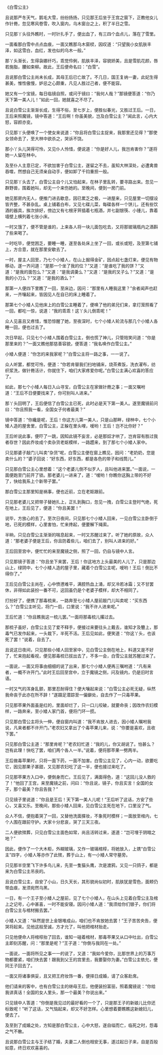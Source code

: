 《白雪公主》

且说那严冬天气，鹅毛大雪，纷纷扬扬，只见那王后坐于王宫之窗下，正教他女儿作针黹，忽见寒风卷雪，吹入窗内，乌木窗台之上，积了半日之雪。

只见那丫头往外瞧时，一时针扎手了，便出血了，有三四个血点儿，落在了雪里。

一面看那白雪中点点血痕，一面又瞧那乌木窗棂，因叹道：“只望我小女肌肤丰泽，如这雪白，血红，发也似的乌木一般。”

那丫头渐长，生得袅娜纤巧，乖觉伶俐，肌肤丰泽，容貌娇美，且是雪肌花颜，唇若施脂，腰如束柳。故此，王后便命名曰：“白雪”。

且说那白雪公主尚未长成，其母王后已亡故了。不几日，国王复纳一妻，此妃生得甚美，惟性傲慢，妒忌之心颇重，凡见人胜过己者，便不能容。

她又有一个宝镜，每日临镜自照，或问于镜曰：“我何人哉？”那镜便答道：“你乃天下第一美人儿！”如此一回，她就喜之不尽了。

且说白雪公主渐渐长成，生得不俗，至七岁上，便胜似春光，又胜过王后。一日，王后来照魔镜，镜中答道：“王后啊！你虽美貌，岂及白雪公主？”闻此言，心内大怒，容颜亦变。

只见那丫头便唤了一个使女来说道：“你且将白雪公主捉来，我那里还见得？”那使女领命去了，至大林中欲杀之，哭诉不饶。

那小丫头儿哭得可怜，又见仆人怜惜，便说道：“你是好人儿，我岂肯害你？”遂将她一人留在林中。

及至仆人主意已定，不欲加害于白雪公主，遂留之不去，虽知大林深处，必遭禽兽吞噬，然想自己无须亲自动手，便如卸了千钧重担一般。

只见那丫头去了，白雪公主自个儿又怕起来，在林子里乱转，要寻路出来。忽见一群野兽，围着她叫，却无一个来伤她的。至晚间，便到一房门前。

她见那房内无人，便推门进去歇息，因已累乏之极，一进屋来，只见屋里一切摆设皆齐整，不甚杂乱。桌上铺着白布，又见七碟儿菜，每碟各样一个饼儿，还有些饮酒的器具，挨次排好，傍边又有七根牙笄插着七瓶酒，并七副银筷、小锺儿，靠着墙壁上横列着七张小床。

一时又饿了，便不管是谁的，上来各人将一块儿面包吃去，又将那玻璃甁内之酒斟了些来喝了。

一时吃毕，便觉困乏，要睡一睡，遂至各处床上坐了一回，或长或短，及至第七铺上，方合意，就在那里安歇去了。

一时，屋主人回至，乃七个小矮人，在山上掘得金矿，因点起七盏灯来，便见有物移动，遂一齐问道：“是那一个坐了我的位？”又道：“是谁吃了我的饼？”又道：“是我的面包么？”又道：“是我调羮么？”又道：“是我的叉子么？”又道：“是我的小刀么？”又道：“是我的酒么？”

那第一人便四下里瞧了一回，至床边，因问：“那里有人睡我这里？”余者闻声也赶来，一齐嚷起来，皆因见人在自已的床上睡着了。

那第七个小矮人见他床上的白雪公主睡着了，便唤了他的弟兄们来，拿灯笼照看了一回，都吃一惊，说道：“我的乖乖！这丫头儿倒乖呢！”

众人见喜且又疼惜，惟恐惊醒了她，至夜深时，七个小矮人轮流与那几个小矮人各睡一回，便也过去了。

次日早起，只见七个小矮人围着白雪公主，倒也慌了神儿，只管陪笑问道：“你是那里来的？”一面又瞧他那慈善容貌，便答道：“我名唤作白雪公主。”

小矮人便道：“你怎的来我家呢？”白雪公主将一路之事，一一说了。

众人听罢，都觉可怜，便道：“你若肯替我们扫地铺床，烧茶煮饭，洗衣濯布，纺织浆洗，做针黹活计，你就住下，咱们大家疼爱你呢。”白雪公主满心欢喜的答应了。

如此，那七个小矮人每日入山寻宝，白雪公主在家做针黹之事；一面又嘱咐道：“王后不日便要找来了，你可别叫人进来。”

那丫头回明了，王后便信了白雪公主已死，此时必是天下第一美人。遂至魔镜前问曰：“你且照我一看，全国女子何者最美？”

镜中答道：“你纔是呢，王后！你这方儿第一美人，只是山那畔，绿林中，七个小矮人造的屋舍里，白雪公主，正躲在里头哩，嗳哟！王后！岂不比你好？”

王后听说此事，便吓了一跳，因知此镜不妄言，必是那奴才哄了，岂肯容有胜过我者存世？因此乔妆成个卖杂货老妪模样，一路趱来，到了那七个小矮人家中。

只见那婆子敲门儿叫卖“杂货”呢，白雪公主便在窗上瞧见，因问：“老奶奶，您是卖什么的？”婆子回说：“好东西，好东西，都是各色的带子和线筒儿。”

只见那白雪公主心里想着：“这个老婆儿倒不似歹人，且叫他进来罢。”一面说，一面便跑至门前开了锁。那老婆儿一进来了，道：“嗳哟！你瞧你这胸上带的不好了，快给我系上个新带子罢。”

那白雪公主那里知是祸事，便也近前，立在老妪跟前。

只见那老婆儿又把带子替她扎上，正扎到胸口，忽见一拽，白雪公主登时气绝，死在地上，王后见了，便道：“你且美罢！”

说毕，方放心的去了。至次日夜间，只见那七个小矮人回来，一见白雪公主卧倒于地，已死的模样，心里害怕，忙来搀起，便要解下绳索。

半晌，只见白雪公主渐渐的喘息起来，一时又苏醒过来了。听了她的原故，众人道：“那老婆子便是王后，你且防着些儿，咱们去了，别叫人进来的好。”

王后回至宫中，便忙忙的来至魔镜之侧，照了一回，仍自与镜中人言。

只见那镜子答道：“你且坐下来罢，王后！你这地方上头最美的人儿了，只是那边山上，绿阴中，七个小矮人造的屋子里，藏着个白雪公主呢，嗳哟！王后！倒比不得你了。”

王后见白雪公主尚在，心中愤懑难平，满腔热血上涌，却又冷若冰霜；又不甘罢休，非得如此装扮一番不可，这回虽仍是个老婆子模样，却大不相同了。

打扮好了，便携了那毒梳来，一路奔至七小矮人屋前敲门儿叫卖呢：“买东西么？”白雪公主听见，将门一启，口里说：“我不许人进来呢。”

王后忙道：“你且瞧我这一梳儿罢。”一面将那毒梳儿撂过去。

那梳子虽好，白雪公主见了爱不释手，便接过来要往头上戴去，谁知才及簪上，那毒气已发作起来，一头栽下，半死不活。王后见如此，便笑道：“你这丫头，也该死了罢！”说着，自去了。

且说这日夜间，只见那些小矮人回至家中，见白雪公主倒在地上，料道又是不好了，忙来抱起看视，便见那毒梳已拔出去了，不多一会，白雪公主就苏醒过来了。

一面说，一面又将事由细细的说了出来，那七个小矮人便再三嘱咐道：“凡有来者，一概不许开门。”此时王后回至宫中，立于魔镜之侧，问及镜内，仍是旧时言语。

一时又气的浑身乱颤，那里忍耐得住？便大嚷起来说：“白雪公主必死无疑，纵然我命丧于此亦在所不辞！”遂蹑足潜踪至一偏僻处，自去作了一只毒苹果。

只见那苹果外面虽是红的，里面却烂了，只一口儿咬破，就要命丧；因改作农妇模样，一路奔来，至小矮人家门首，便将门环一掼。

只见那白雪公主将头一伸，便自窗内叫道：“我不肯放人进去，因小矮人嘱咐我说，凡来者都不许开门。”老农妇又拿出了个毒苹果儿来，说：“你要是喜欢，且收下罢。”

只见那白雪公主道：“那里肯呢？”老农妇忙道：“我的儿，你又胡说了。怕甚么？岂有此理！快吃了罢，咱们两个各人一半。”说着，便将那苹果一劈两半。

王后做毒苹果时，只将一面下药，一面不加害。白雪公主见了，心内一动，欲要吃它，因见那果子甚甜，又见那农妇吃了这一半，便也接过来吃了。

只见那苹果方入口中，便倒身而亡。王后见了，满面得色，道：“这回儿没人救的了！”他回了王宫，来至魔镜之前，问曰：“你且说，镜子，你且实言！全国的女子，那个最美？你且告我？”

只见镜子里说道：“你且是王后！天下第一美人儿呢！”王后听了这话，方安了些心，又喜又乐。至晚间，那些小矮人回来，见白雪公主死在地下，口里没了气。

众人不信，便抱着哭了一回，又替他洗面搽妆，不象死时模样；一面放至棺内，七个人围在跟前守护。大家十分悲哀，哭了三天三夜。

二人便欲殡葬，只见白雪公主面色如常，尚且活转过来，遂道：“岂可埋于阴暗之地？”

因此，便作了一个大木柜，外糊玻璃，又作一玻璃棺椁，将她放入，上镌“白雪公主”四字，小矮人等亦作了此殡，葬于山上，有一小矮人常守墓旁。

只见那半空里飞下许多鸟儿来，先至一隻猫头鹰，次是渡鸦，又见一只鸽子，都是来为白雪公主吊丧的。

且说白雪公主，自安了小山，日久天长，其形貌尚似初时，肌肤犹是雪色，面颊仍带血痕，发须宛然乌黑。

一日，有一个王子至小矮人之屋前，见了七个小矮人，在山头上见着白雪公主及棺上之记号，心中甚喜，一时不能安寝。因问小矮人道：“我须给你们银子，你们将白雪公主与棺材搬去罢。”

小矮人又道：“纵然是世上金银堆成山，咱们也不肯放她去罢！”王子苦苦央告，便哭将起来。见他这般至诚，方才允了，叫他把棺材抬走。

只见他便命人将棺椁抬了回去，谁知一碰着棺材，那毒苹果又从口中吐出，白雪公主即刻苏醒，问：“那里是呢？”王子道：“你倒与我同在一处。”

一面说，一面将所见之事一一的说了，又道：“我如今爱你，比那世界上的万事万物都要紧，咱们快去罢！跟我到父王的宫里去，我要娶你为妻。”白雪公主依允，便同王子回去了。

一面又将诸事俱妥，且又把王府妆饰一番，便择日成婚，请了众客赴席。

他们请来的客中，也有白雪公主的继母王后，他便装扮富丽，照着魔镜说：“你给我讲真话！全国的女人里头，那一个最美？你说出来。”

只见镜中人答道：“你倒是我见过的最好看的一个了，只是那王子的新娘儿比你还标致呢！”听了这话，又气恼起来，却又不好怎样。心里想着要瞧瞧这新媳妇儿，便去了。

及至到了成婚之处，方知是那白雪公主，心中大怒，遂自缢而亡，临死之时，怨毒之气不散。

且说那白雪公主与王子结了婚，夫妻二人倒也相安无事，遂过起日子来，自是百般如意，终日欢欢喜喜的。

